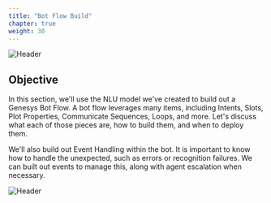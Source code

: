 ```yaml
---
title: "Bot Flow Build"
chapter: true
weight: 30
---
```


![Header](/images/BotFlowBuild.jpg)

## Objective

In this section, we'll use the NLU model we've created to build out a Genesys Bot Flow. A bot flow leverages many items, including Intents, Slots, Plot Properties, Communicate Sequences, Loops, and more. Let's discuss what each of those pieces are, how to build them, and when to deploy them. 

We'll also build out Event Handling within the bot. It is important to know how to handle the unexpected, such as errors or recognition failures. We can built out events to manage this, along with agent escalation when necessary. 

![Header](/images/Genesys2.jpg)